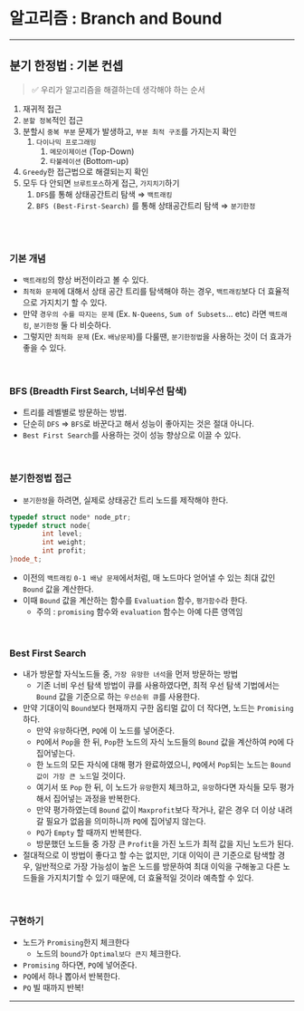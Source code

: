 # 알고리즘 : Branch and Bound

---

## 분기 한정법 : 기본 컨셉

> ✅ 우리가 알고리즘을 해결하는데 생각해야 하는 순서
> 
1. 재귀적 접근
2. `분할 정복`적인 접근
3. 분할시 `중복 부분` 문제가 발생하고, `부분 최적 구조`를 가지는지 확인
    1. `다이나믹 프로그래밍`
        1. `메모이제이션` (Top-Down)
        2. `타불레이션` (Bottom-up)
4. `Greedy`한 접근법으로 해결되는지 확인
5. 모두 다 안되면 `브루트포스`하게 접근, `가지치기`하기
    1. `DFS`를 통해 상태공간트리 탐색 ⇒ `백트래킹` 
    2. `BFS (Best-First-Search)` 를 통해 상태공간트리 탐색 ⇒ `분기한정`

<br>
<br>

### 기본 개념

- `백트래킹`의 향상 버전이라고 볼 수 있다.
- `최적화 문제`에 대해서 상태 공간 트리를 탐색해야 하는 경우, `백트래킹`보다 더 효율적으로 가지치기 할 수 있다.
- 만약 `경우의 수를 따지는 문제` (Ex. `N-Queens`, `Sum of Subsets`… etc) 라면 `백트래킹`, `분기한정` 둘 다 비슷하다.
- 그렇지만 `최적화 문제` (Ex. `배낭문제`)를 다룰땐, `분기한정법`을 사용하는 것이 더 효과가 좋을 수 있다.
<br>

### BFS (Breadth First Search, 너비우선 탐색)

- 트리를 레벨별로 방문하는 방법.
- 단순히 `DFS` ⇒ `BFS`로 바꾼다고 해서 성능이 좋아지는 것은 절대 아니다.
- `Best First Search`를 사용하는 것이 성능 향상으로 이끌 수 있다.
<br>

### 분기한정법 접근

- `분기한정`을 하려면, 실제로 상태공간 트리 노드를 제작해야 한다.

```cpp
typedef struct node* node_ptr;
typedef struct node{
		int level;
		int weight;
		int profit;
}node_t;
```

- 이전의 `백트래킹` `0-1 배낭 문제`에서처럼, 매 노드마다 얻어낼 수 있는 최대 값인 `Bound` 값을 계산한다.
- 이때 `Bound` 값을 계산하는 함수를 `Evaluation` 함수, `평가함수`라 한다.
    - 주의 : `promising` 함수와 `evaluation` 함수는 아예 다른 영역임
<br>

### Best First Search

- 내가 방문할 자식노드들 중, `가장 유망한 녀석`을 먼저 방문하는 방법
    - 기존 너비 우선 탐색 방법이 큐를 사용하였다면, 최적 우선 탐색 기법에서는 `Bound` 값을 기준으로 하는 `우선순위 큐`를 사용한다.
- 만약 기대이익 `Bound`보다 현재까지 구한 옵티멀 값이 더 작다면, 노드는 `Promising`하다.
    - 만약 `유망`하다면, `PQ`에 이 노드를 넣어준다.
    - `PQ`에서 `Pop`을 한 뒤, `Pop`한 노드의 자식 노드들의 `Bound` 값을 계산하여 `PQ`에 다 집어넣는다.
    - 한 노드의 모든 자식에 대해 평가 완료하였으니, `PQ`에서 `Pop`되는 노드는 `Bound 값이 가장 큰 노드`일 것이다.
    - 여기서 또 `Pop` 한 뒤, 이 노드가 `유망`한지 체크하고, `유망`하다면 자식들 모두 평가해서 집어넣는 과정을 반복한다.
    - 만약 평가하였는데 `Bound` 값이 `Maxprofit`보다 작거나, 같은 경우 더 이상 내려갈 필요가 없음을 의미하니까 `PQ`에 집어넣지 않는다.
    - `PQ`가 `Empty` 할 때까지 반복한다.
    - 방문했던 노드들 중 가장 큰 `Profit`을 가진 노드가 최적 값을 지닌 노드가 된다.
- 절대적으로 이 방법이 좋다고 할 수는 없지만, 기대 이익이 큰 기준으로 탐색할 경우, 일반적으로 가장 가능성이 높은 노드를 방문하여 최대 이익을 구해놓고 다른 노드들을 가지치기할 수 있기 때문에, 더 효율적일 것이라 예측할 수 있다.
<br>

### 구현하기

- 노드가 `Promising`한지 체크한다
    - 노드의 `bound`가 `Optimal보다 큰지` 체크한다.
- `Promising` 하다면, `PQ`에 넣어준다.
- `PQ`에서 하나 뽑아서 반복한다.
- `PQ` 빌 때까지 반복!

---
